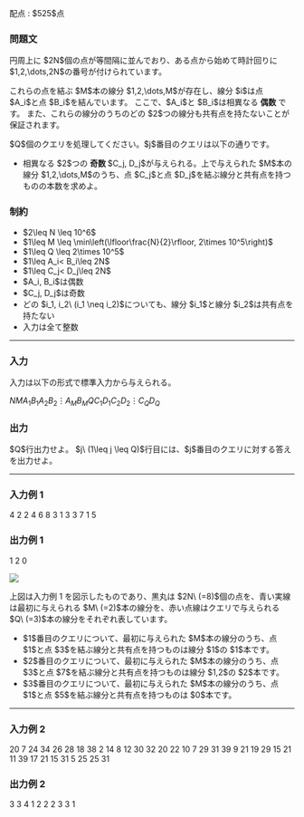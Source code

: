 
<div>

<span>

<span>

<p>
配点 : $525$点
</p>

<div>

<section>

### **問題文**

<p>
円周上に $2N$個の点が等間隔に並んでおり、ある点から始めて時計回りに $1,2,\dots,2N$の番号が付けられています。
</p>

<p>
これらの点を結ぶ $M$本の線分 $1,2,\dots,M$が存在し、線分 $i$は点 $A_i$と点 $B_i$を結んでいます。
ここで、$A_i$と $B_i$は相異なる 
<strong>
偶数
</strong>
です。
また、これらの線分のうちのどの $2$つの線分も共有点を持たないことが保証されます。
</p>

<p>
$Q$個のクエリを処理してください。$j$番目のクエリは以下の通りです。
</p>

<ul>

<li>
相異なる $2$つの 
<strong>
奇数
</strong>
$C_j, D_j$が与えられる。上で与えられた $M$本の線分 $1,2,\dots,M$のうち、点 $C_j$と点 $D_j$を結ぶ線分と共有点を持つものの本数を求めよ。
</li>

</ul>

</section>

</div>

<div>

<section>

### **制約**

<ul>

<li>
$2\leq N \leq 10^6$
</li>

<li>
$1\leq M \leq \min\left(\lfloor\frac{N}{2}\rfloor, 2\times 10^5\right)$
</li>

<li>
$1\leq Q \leq 2\times 10^5$
</li>

<li>
$1\leq A_i< B_i\leq 2N$
</li>

<li>
$1\leq C_j< D_j\leq 2N$
</li>

<li>
$A_i, B_i$は偶数
</li>

<li>
$C_j, D_j$は奇数
</li>

<li>
どの $i_1, i_2\ (i_1 \neq i_2)$についても、線分 $i_1$と線分 $i_2$は共有点を持たない
</li>

<li>
入力は全て整数
</li>

</ul>

</section>

</div>

---

<div>

<div>

<section>

### **入力**

<p>
入力は以下の形式で標準入力から与えられる。
</p>

<div>

$N$$M$$A_1$$B_1$$A_2$$B_2$$\vdots$$A_M$$B_M$$Q$$C_1$$D_1$$C_2$$D_2$$\vdots$$C_Q$$D_Q$
</div>

</section>

</div>

<div>

<section>

### **出力**

<p>
$Q$行出力せよ。
$j\ (1\leq j \leq Q)$行目には、$j$番目のクエリに対する答えを出力せよ。
</p>

</section>

</div>

</div>

---

<div>

<section>

### **入力例 1**

<div>

4 2
2 4
6 8
3
1 3
3 7
1 5

</div>

</section>

</div>

<div>

<section>

### **出力例 1**

<div>

1
2
0

</div>

<p>

<img src="https://img.atcoder.jp/abc405/7f9b7b9c988c95df92d0a5919a865fcc.png">

</img>

</p>

<p>
上図は入力例 1 を図示したものであり、黒丸は $2N\ (=8)$個の点を、青い実線は最初に与えられる $M\ (=2)$本の線分を、赤い点線はクエリで与えられる $Q\ (=3)$本の線分をそれぞれ表しています。
</p>

<ul>

<li>
$1$番目のクエリについて、最初に与えられた $M$本の線分のうち、点 $1$と点 $3$を結ぶ線分と共有点を持つものは線分 $1$の $1$本です。
</li>

<li>
$2$番目のクエリについて、最初に与えられた $M$本の線分のうち、点 $3$と点 $7$を結ぶ線分と共有点を持つものは線分 $1,2$の $2$本です。
</li>

<li>
$3$番目のクエリについて、最初に与えられた $M$本の線分のうち、点 $1$と点 $5$を結ぶ線分と共有点を持つものは $0$本です。
</li>

</ul>

</section>

</div>

---

<div>

<section>

### **入力例 2**

<div>

20 7
24 34
26 28
18 38
2 14
8 12
30 32
20 22
10
7 29
31 39
9 21
19 29
15 21
11 39
17 21
15 31
5 25
25 31

</div>

</section>

</div>

<div>

<section>

### **出力例 2**

<div>

3
3
4
1
2
2
2
3
3
1

</div>

</section>

</div>

</span>

</span>

</div>
